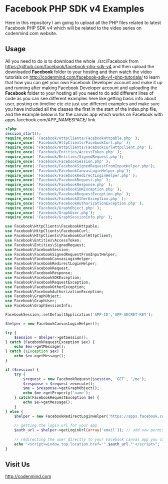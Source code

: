 Facebook PHP SDK v4 Examples
============================

Here in this repository I am going to upload all the PHP files related to latest Facebook PHP SDK v4 which will be related to the video series on codenmind.com website.

Usage
-----
All you need to do is to download the whole ./src/Facebook from https://github.com/facebook/facebook-php-sdk-v4 and then upload the downloaded <b>Facebook</b> folder to your hosting and then watch the video tutorials on http://codenmind.com/facebook-sdk-v4-php-tutorials/ to learn that how you can get your own Facebook Developer account and make it up and running after making Facebook Developer account and uploading the <b>Facebook</b> folder to your hosting all you need to do add different lines of code as you can see different examples here like getting basic info about user, posting on timeline etc etc just use different examples and make sure you have included all the classes the first in the start of the index.php file, and the example below is for the canvas app which works on Facebook with apps.facebook.com/APP_NAMESPACE/ link.

```php
<?php
session_start();
require_once( 'Facebook/HttpClients/FacebookHttpable.php' );
require_once( 'Facebook/HttpClients/FacebookCurl.php' );
require_once( 'Facebook/HttpClients/FacebookCurlHttpClient.php' );
require_once( 'Facebook/Entities/AccessToken.php' );
require_once( 'Facebook/Entities/SignedRequest.php');
require_once( 'Facebook/FacebookSession.php' );
require_once( 'Facebook/FacebookSignedRequestFromInputHelper.php');
require_once( 'Facebook/FacebookCanvasLoginHelper.php');
require_once( 'Facebook/FacebookRedirectLoginHelper.php' );
require_once( 'Facebook/FacebookRequest.php' );
require_once( 'Facebook/FacebookResponse.php' );
require_once( 'Facebook/FacebookSDKException.php' );
require_once( 'Facebook/FacebookRequestException.php' );
require_once( 'Facebook/FacebookOtherException.php' );
require_once( 'Facebook/FacebookAuthorizationException.php' );
require_once( 'Facebook/GraphObject.php' );
require_once( 'Facebook/GraphUser.php');
require_once( 'Facebook/GraphSessionInfo.php' );

use Facebook\HttpClients\FacebookHttpable;
use Facebook\HttpClients\FacebookCurl;
use Facebook\HttpClients\FacebookCurlHttpClient;
use Facebook\Entities\AccessToken;
use Facebook\Entities\SignedRequest;
use Facebook\FacebookSession;
use Facebook\FacebookSignedRequestFromInputHelper;
use Facebook\FacebookCanvasLoginHelper;
use Facebook\FacebookRedirectLoginHelper;
use Facebook\FacebookRequest;
use Facebook\FacebookResponse;
use Facebook\FacebookSDKException;
use Facebook\FacebookRequestException;
use Facebook\FacebookOtherException;
use Facebook\FacebookAuthorizationException;
use Facebook\GraphObject;
use Facebook\GraphUser;
use Facebook\GraphSessionInfo;

FacebookSession::setDefaultApplication('APP-ID','APP-SECRET-KEY');

$helper = new FacebookCanvasLoginHelper();

try {
	$session = $helper->getSession();
} catch (FacebookRequestException $ex) {
	echo $ex->getMessage();
} catch (\Exception $ex) {
	echo $ex->getMessage();
}

if ($session) {
	try {
		$request = new FacebookRequest($session, 'GET', '/me');
		$response = $request->execute();
		$me = $response->getGraphObject();
		echo $me->getProperty('name');
	} catch(FacebookRequestException $e) {
		echo $e->getMessage();
	}
} else {
	$helper = new FacebookRedirectLoginHelper('https://apps.facebook.com/APP_NAMESPACE/'); // add your Facebook app namespace here
	
	// getting the login url for your app
	$auth_url = $helper->getLoginUrl(array('email')); // add new permission here as an index type array
	
	// redirecting the user directly to your Facebook canvas app you can also make a link of it
	echo "<script>window.top.location.href='".$auth_url."'</script>";
}
```

Visit Us
--------
http://codenmind.com
